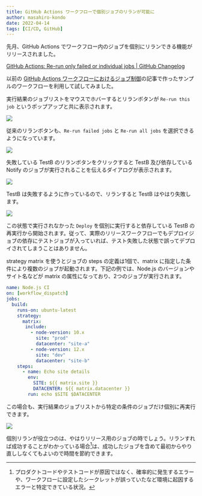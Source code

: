 ```yaml
---
title: GitHub Actions ワークフローで個別ジョブのリランが可能に
author: masahiro-kondo
date: 2022-04-14
tags: [CI/CD, GitHub]
---
```


先月、GitHub Actions でワークフロー内のジョブを個別にリランできる機能がリリースされました。

[GitHub Actions&#058; Re-run only failed or individual jobs | GitHub Changelog](https://github.blog/changelog/2022-03-17-github-actions-re-run-only-failed-or-individual-jobs/)


以前の [GitHub Actions ワークフローにおけるジョブ制御](/blogs/2022/02/20/job-control-in-github-actions/)の記事で作ったサンプルのワークフローを利用して試してみました。


実行結果のジョブリストをマウスでホバーするとリランボタンが `Re-run this job` というポップアップと共に表示されます。

![](https://i.gyazo.com/329c5defc64fe0bee4a2924c88edc5c6.png)

従来のリランボタンも、`Re-run failed jobs` と `Re-run all jobs` を選択できるようになっています。

![](https://i.gyazo.com/adf6c58b2f93366fb83624d4a3e5f7a3.png)

失敗している TestB のリランボタンをクリックすると TestB 及び依存している Notify のジョブが実行されることを伝えるダイアログが表示されます。

![](https://i.gyazo.com/74136e0330b8db549fd049c3e0cee13f.png)

TestB は失敗するように作っているので、リランすると TestB はやはり失敗します。

![](https://i.gyazo.com/29fd5268302ef698d5fb64f1729d5262.png)

この状態で実行されなかった `Deploy` を個別に実行すると依存している TestB の再実行から開始されます。従って、実際のリリースワークフローでもデプロイジョブの依存にテストジョブが入っていれば、テスト失敗した状態で誤ってデプロイされてしまうことはありません。

strategy matrix を使うとジョブの steps の定義は1個で、matrix に指定した条件により複数のジョブが起動されます。下記の例では、Node.js のバージョンやサイト名などが matrix の属性になっており、2つのジョブが実行されます。

```yaml
name: Node.js CI
on: [workflow_dispatch]
jobs:
  build:
    runs-on: ubuntu-latest
    strategy:
      matrix:
       include:
         - node-version: 10.x
           site: "prod"
           datacenter: "site-a"
         - node-version: 12.x
           site: "dev"
           datacenter: "site-b"
    steps:
      - name: Echo site details
        env:
          SITE: ${{ matrix.site }}
          DATACENTER: ${{ matrix.datacenter }}
        run: echo $SITE $DATACENTER
```

この場合も、実行結果のジョブリストから特定の条件のジョブだけ個別に再実行できます。

![](https://i.gyazo.com/07be0b5aae5f5c6498385082f82d731c.png)

個別リランが役立つのは、やはりリリース用のジョブの時でしょう。リランすれば成功することがわかっている場合[^1]は、成功したジョブを含めて最初からやり直ししなくてもよいので時間を節約できます。

[^1]: プロダクトコードやテストコードが原因ではなく、確率的に発生するエラーや、ワークフローに設定したシークレットが誤っていたなど環境に起因するエラーと特定できている状況。
